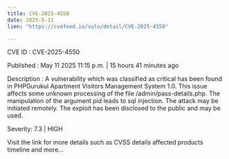 ```yaml
---
title: CVE-2025-4550
date: 2025-5-11
lien: "https://cvefeed.io/vuln/detail/CVE-2025-4550"

---
```


CVE ID : CVE-2025-4550

Published :  May 11
2025
11:15 p.m. | 15 hours
41 minutes ago

Description : A vulnerability
which was classified as critical
has been found in PHPGurukul Apartment Visitors Management System 1.0. This issue affects some unknown processing of the file /admin/pass-details.php. The manipulation of the argument pid leads to sql injection. The attack may be initiated remotely. The exploit has been disclosed to the public and may be used.

Severity: 7.3 | HIGH

Visit the link for more details
such as CVSS details
affected products
timeline
and more...
